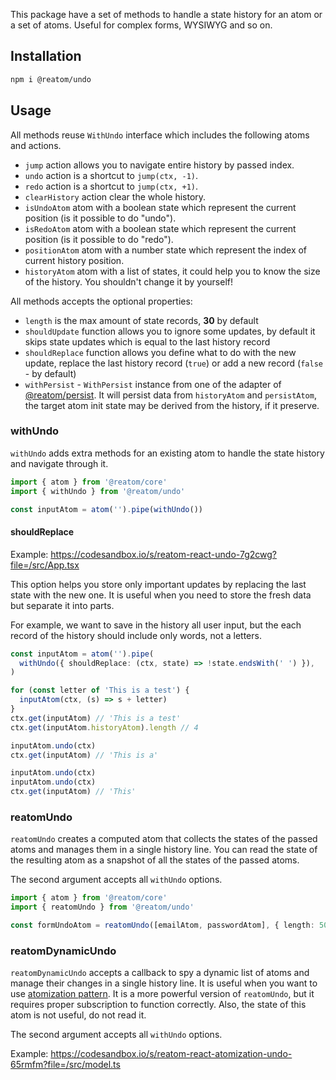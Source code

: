 This package have a set of methods to handle a state history for an atom or a set of atoms. Useful for complex forms, WYSIWYG and so on.

## Installation

```sh
npm i @reatom/undo
```

## Usage

All methods reuse `WithUndo` interface which includes the following atoms and actions.

- `jump` action allows you to navigate entire history by passed index.
- `undo` action is a shortcut to `jump(ctx, -1)`.
- `redo` action is a shortcut to `jump(ctx, +1)`.
- `clearHistory` action clear the whole history.
- `isUndoAtom` atom with a boolean state which represent the current position (is it possible to do "undo").
- `isRedoAtom` atom with a boolean state which represent the current position (is it possible to do "redo").
- `positionAtom` atom with a number state which represent the index of current history position.
- `historyAtom` atom with a list of states, it could help you to know the size of the history. You shouldn't change it by yourself!

All methods accepts the optional properties:

- `length` is the max amount of state records, **30** by default
- `shouldUpdate` function allows you to ignore some updates, by default it skips state updates which is equal to the last history record  
- `shouldReplace` function allows you define what to do with the new update, replace the last history record (`true`) or add a new record (`false` - by default)
- `withPersist` - `WithPersist` instance from one of the adapter of [@reatom/persist](https://www.reatom.dev/package/persist). It will persist data from `historyAtom` and `persistAtom`, the target atom init state may be derived from the history, if it preserve.

### withUndo

`withUndo` adds extra methods for an existing atom to handle the state history and navigate through it.

```ts
import { atom } from '@reatom/core'
import { withUndo } from '@reatom/undo'

const inputAtom = atom('').pipe(withUndo())
```

#### shouldReplace

Example: https://codesandbox.io/s/reatom-react-undo-7g2cwg?file=/src/App.tsx

This option helps you store only important updates by replacing the last state with the new one. It is useful when you need to store the fresh data but separate it into parts.

For example, we want to save in the history all user input, but the each record of the history should include only words, not a letters.

```ts
const inputAtom = atom('').pipe(
  withUndo({ shouldReplace: (ctx, state) => !state.endsWith(' ') }),
)

for (const letter of 'This is a test') {
  inputAtom(ctx, (s) => s + letter)
}
ctx.get(inputAtom) // 'This is a test'
ctx.get(inputAtom.historyAtom).length // 4

inputAtom.undo(ctx)
ctx.get(inputAtom) // 'This is a'

inputAtom.undo(ctx)
inputAtom.undo(ctx)
ctx.get(inputAtom) // 'This'
```

### reatomUndo

`reatomUndo` creates a computed atom that collects the states of the passed atoms and manages them in a single history line. You can read the state of the resulting atom as a snapshot of all the states of the passed atoms.

The second argument accepts all `withUndo` options.

```ts
import { atom } from '@reatom/core'
import { reatomUndo } from '@reatom/undo'

const formUndoAtom = reatomUndo([emailAtom, passwordAtom], { length: 50 })
```

### reatomDynamicUndo

`reatomDynamicUndo` accepts a callback to spy a dynamic list of atoms and manage their changes in a single history line. It is useful when you want to use [atomization pattern](https://www.reatom.dev/recipes/atomization/). It is a more powerful version of `reatomUndo`, but it requires proper subscription to function correctly. Also, the state of this atom is not useful, do not read it.

The second argument accepts all `withUndo` options.

Example: https://codesandbox.io/s/reatom-react-atomization-undo-65rmfm?file=/src/model.ts
